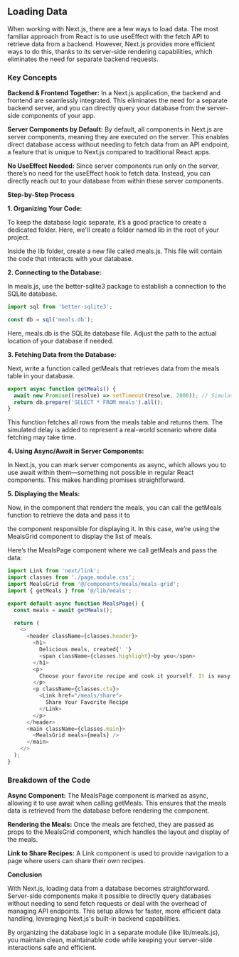 ## Loading Data

When working with Next.js, there are a few ways to load data. The most familiar approach from React is to use useEffect with the fetch API to retrieve data from a backend. However, Next.js provides more efficient ways to do this, thanks to its server-side rendering capabilities, which eliminates the need for separate backend requests.

### Key Concepts

**Backend & Frontend Together:** 
In a Next.js application, the backend and frontend are seamlessly integrated. This eliminates the need for a separate backend server, and you can directly query your database from the server-side components of your app.

**Server Components by Default:** 
By default, all components in Next.js are server components, meaning they are executed on the server. This enables direct database access without needing to fetch data from an API endpoint, a feature that is unique to Next.js compared to traditional React apps.

**No UseEffect Needed:** 
Since server components run only on the server, there’s no need for the useEffect hook to fetch data. Instead, you can directly reach out to your database from within these server components.

**Step-by-Step Process**

**1. Organizing Your Code:**

To keep the database logic separate, it’s a good practice to create a dedicated folder. Here, we'll create a folder named lib in the root of your project.

Inside the lib folder, create a new file called meals.js. This file will contain the code that interacts with your database.

**2. Connecting to the Database:**

In meals.js, use the better-sqlite3 package to establish a connection to the SQLite database.

```js
import sql from 'better-sqlite3';

const db = sql('meals.db');
```

Here, meals.db is the SQLite database file. Adjust the path to the actual location of your database if needed.

**3. Fetching Data from the Database:**

Next, write a function called getMeals that retrieves data from the meals table in your database.

```js
export async function getMeals() {
  await new Promise((resolve) => setTimeout(resolve, 2000)); // Simulate a delay
  return db.prepare('SELECT * FROM meals').all();
}
```

This function fetches all rows from the meals table and returns them. The simulated delay is added to represent a real-world scenario where data fetching may take time.

**4. Using Async/Await in Server Components:**

In Next.js, you can mark server components as async, which allows you to use await within them—something not possible in regular React components. This makes handling promises straightforward.

**5. Displaying the Meals:**

Now, in the component that renders the meals, you can call the getMeals function to retrieve the data and pass it to

the component responsible for displaying it. In this case, we’re using the MealsGrid component to display the list of meals.

Here’s the MealsPage component where we call getMeals and pass the data:

```js
import Link from 'next/link';
import classes from './page.module.css';
import MealsGrid from '@/components/meals/meals-grid';
import { getMeals } from '@/lib/meals';

export default async function MealsPage() {
  const meals = await getMeals();

  return (
    <>
      <header className={classes.header}>
        <h1>
          Delicious meals, created{' '}
          <span className={classes.highlight}>by you</span>
        </h1>
        <p>
          Choose your favorite recipe and cook it yourself. It is easy and fun!
        </p>
        <p className={classes.cta}>
          <Link href="/meals/share">
            Share Your Favorite Recipe
          </Link>
        </p>
      </header>
      <main className={classes.main}>
        <MealsGrid meals={meals} />
      </main>
    </>
  );
}
```

### Breakdown of the Code

**Async Component:**
The MealsPage component is marked as async, allowing it to use await when calling getMeals. This ensures that the meals data is retrieved from the database before rendering the component.

**Rendering the Meals:**
Once the meals are fetched, they are passed as props to the MealsGrid component, which handles the layout and display of the meals.

**Link to Share Recipes:**
A Link component is used to provide navigation to a page where users can share their own recipes.

**Conclusion**

With Next.js, loading data from a database becomes straightforward. Server-side components make it possible to directly query databases without needing to send fetch requests or deal with the overhead of managing API endpoints. This setup allows for faster, more efficient data handling, leveraging Next.js's built-in backend capabilities.

By organizing the database logic in a separate module (like lib/meals.js), you maintain clean, maintainable code while keeping your server-side interactions safe and efficient.